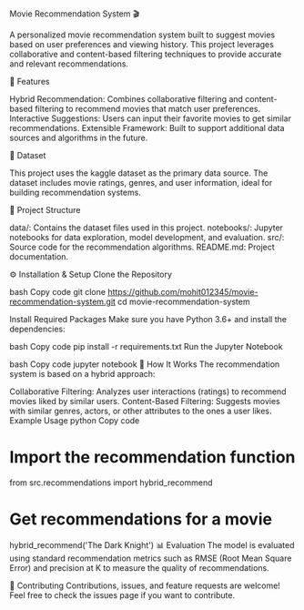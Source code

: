 

Movie Recommendation System 🎬

A personalized movie recommendation system built to suggest movies based on user preferences and viewing history. This project leverages collaborative and content-based filtering techniques to provide accurate and relevant recommendations.

🚀 Features

Hybrid Recommendation: Combines collaborative filtering and content-based filtering to recommend movies that match user preferences.
Interactive Suggestions: Users can input their favorite movies to get similar recommendations.
Extensible Framework: Built to support additional data sources and algorithms in the future.

📂 Dataset

This project uses the kaggle dataset as the primary data source. The dataset includes movie ratings, genres, and user information, ideal for building recommendation systems.

📑 Project Structure

data/: Contains the dataset files used in this project.
notebooks/: Jupyter notebooks for data exploration, model development, and evaluation.
src/: Source code for the recommendation algorithms.
README.md: Project documentation.

⚙️ Installation & Setup
Clone the Repository

bash
Copy code
git clone https://github.com/mohit012345/movie-recommendation-system.git
cd movie-recommendation-system

Install Required Packages Make sure you have Python 3.6+ and install the dependencies:

bash
Copy code
pip install -r requirements.txt
Run the Jupyter Notebook

bash
Copy code
jupyter notebook
🧠 How It Works
The recommendation system is based on a hybrid approach:

Collaborative Filtering: Analyzes user interactions (ratings) to recommend movies liked by similar users.
Content-Based Filtering: Suggests movies with similar genres, actors, or other attributes to the ones a user likes.
Example Usage
python
Copy code
# Import the recommendation function
from src.recommendations import hybrid_recommend

# Get recommendations for a movie
hybrid_recommend('The Dark Knight')
📊 Evaluation
The model is evaluated using standard recommendation metrics such as RMSE (Root Mean Square Error) and precision at K to measure the quality of recommendations.

🤝 Contributing
Contributions, issues, and feature requests are welcome! Feel free to check the issues page if you want to contribute.
